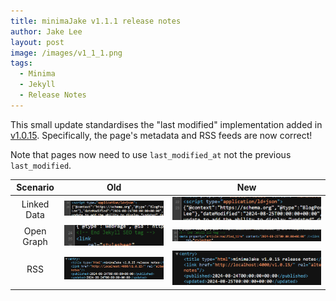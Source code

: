 ```yaml
---
title: minimaJake v1.1.1 release notes
author: Jake Lee
layout: post
image: /images/v1_1_1.png
tags:
  - Minima
  - Jekyll
  - Release Notes
---
```


This small update standardises the "last modified" implementation added in [v1.0.15](/v1.0.15/). Specifically, the page's metadata and RSS feeds are now correct!

Note that pages now need to use `last_modified_at` not the previous `last_modified`.

| Scenario | Old | New |
| :-: | :-: | :-: |
| Linked Data | [![](/images/v1.1.1_linkeddata_old.png)](/images/v1.1.1_linkeddata_old.png) | [![](/images/v1.1.1_linkeddata_new.png)](/images/v1.1.1_linkeddata_new.png) |
| Open Graph | [![](/images/v1.1.1_opengraph_old.png)](/images/v1.1.1_opengraph_old.png) | [![](/images/v1.1.1_opengraph_new.png)](/images/v1.1.1_opengraph_new.png) |
| RSS | [![](/images/v1.1.1_rss_old.png)](/images/v1.1.1_rss_old.png) | [![](/images/v1.1.1_rss_new.png)](/images/v1.1.1_rss_new.png) |